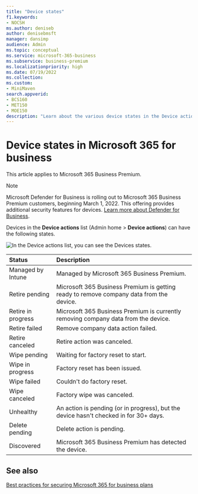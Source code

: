 ```yaml
---
title: "Device states"
f1.keywords:
- NOCSH
ms.author: deniseb
author: denisebmsft
manager: dansimp
audience: Admin
ms.topic: conceptual
ms.service: microsoft-365-business
ms.subservice: business-premium
ms.localizationpriority: high
ms.date: 07/19/2022
ms.collection: 
ms.custom:
- MiniMaven
search.appverid:
- BCS160
- MET150
- MOE150
description: "Learn about the various device states in the Device actions list in Admin home in Microsoft 365 for business."
---
```


# Device states in Microsoft 365 for business

This article applies to Microsoft 365 Business Premium.

> [!NOTE]
> Microsoft Defender for Business is rolling out to Microsoft 365 Business Premium customers, beginning March 1, 2022. This offering provides additional security features for devices. [Learn more about Defender for Business](../security/defender-business/mdb-overview.md).

Devices in the **Device actions** list (Admin home \> **Device actions**) can have the following states.
  
![In the Device actions list, you can see the Devices states.](./../media/a621c47e-45d9-4e1a-beb9-c03254d40c1d.png)
  
|**Status**|**Description**|
|:-----|:-----|
|Managed by Intune  |Managed by Microsoft 365 Business Premium.  |
|Retire pending  |Microsoft 365 Business Premium is getting ready to remove company data from the device.  |
|Retire in progress  |Microsoft 365 Business Premium is currently removing company data from the device.  |
|Retire failed  | Remove company data action failed.  |
|Retire canceled  |Retire action was canceled.  |
|Wipe pending  |Waiting for factory reset to start.  |
|Wipe in progress  |Factory reset has been issued.  |
|Wipe failed  |Couldn't do factory reset.  |
|Wipe canceled  |Factory wipe was canceled.  |
|Unhealthy  |An action is pending (or in progress), but the device hasn't checked in for 30+ days.  |
|Delete pending  |Delete action is pending.  |
|Discovered  |Microsoft 365 Business Premium has detected the device.  |
   

## See also

[Best practices for securing Microsoft 365 for business plans](../admin/security-and-compliance/secure-your-business-data.md)